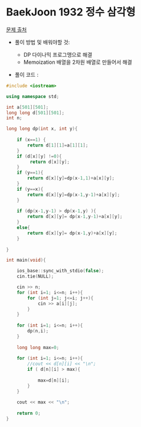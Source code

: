 # BaekJoon 1932 정수 삼각형

[문제 출처](https://www.acmicpc.net/problem/1932)  

+ 풀이 방법 및 배워야할 것: 

  +  DP 다이나믹 프로그맹으로 해결  
  +  Memoization 배열을 2차원 배열로 만들어서 해결

* 풀이 코드 :
```cpp
#include <iostream>

using namespace std;

int a[501][501];
long long d[501][501];
int n;

long long dp(int x, int y){
	
    if (x==1) {
		return d[1][1]=a[1][1];		
    }
    if (d[x][y] !=0){
         return d[x][y]; 
    }
	if (y==1){
		return d[x][y]=dp(x-1,1)+a[x][y];
	}
	if (y==x){
		return d[x][y]=dp(x-1,y-1)+a[x][y];
	}
	
	if (dp(x-1,y-1) > dp(x-1,y) ){
		return d[x][y]= dp(x-1,y-1)+a[x][y];
	}
	else{
		return d[x][y]= dp(x-1,y)+a[x][y];
	}
	
}

int main(void){

    ios_base::sync_with_stdio(false);
    cin.tie(NULL);

    cin >> n;
	for (int i=1; i<=n; i++){
		for (int j=1; j<=i; j++){
			cin >> a[i][j];
		}
	}
	
	for (int i=1; i<=n; i++){
		dp(n,i);
	}
	
	long long max=0;
	
	for (int i=1; i<=n; i++){  
		//cout << d[n][i] << "\n";
		if ( d[n][i] > max){
			
			max=d[n][i];	
		}
	}
	
    cout << max << "\n";
	
	return 0;
}
```
